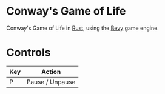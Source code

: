 # Conway's Game of Life

Conway's Game of Life in [Rust](https://www.rust-lang.org/), using the [Bevy](https://bevyengine.org/) game engine.

# Controls

| Key | Action          |
|-----|-----------------|
| P   | Pause / Unpause |

